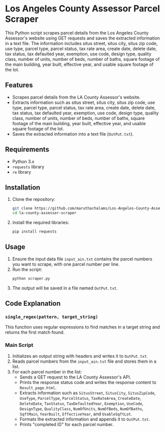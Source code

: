 # Los Angeles County Assessor Parcel Scraper

This Python script scrapes parcel details from the Los Angeles County Assessor's website using GET requests and saves the extracted information in a text file. The information includes situs street, situs city, situs zip code, use type, parcel type, parcel status, tax rate area, create date, delete date, tax status, tax defaulted year, exemption, use code, design type, quality class, number of units, number of beds, number of baths, square footage of the main building, year built, effective year, and usable square footage of the lot.

## Features
- Scrapes parcel details from the LA County Assessor's website.
- Extracts information such as situs street, situs city, situs zip code, use type, parcel type, parcel status, tax rate area, create date, delete date, tax status, tax defaulted year, exemption, use code, design type, quality class, number of units, number of beds, number of baths, square footage of the main building, year built, effective year, and usable square footage of the lot.
- Saves the extracted information into a text file (`OutPut.txt`).

## Requirements
- Python 3.x
- `requests` library
- `re` library

## Installation
1. Clone the repository:
    ```sh
    git clone https://github.com/maruthachalams/Los-Angeles-County-Assessor-Portal-Scraper.git
    cd la-county-assessor-scraper
    ```
2. Install the required libraries:
    ```sh
    pip install requests
    ```

## Usage
1. Ensure the input data file `input_ain.txt` contains the parcel numbers you want to scrape, with one parcel number per line.
2. Run the script:
    ```sh
    python scraper.py
    ```
3. The output will be saved in a file named `OutPut.txt`.

## Code Explanation
### `single_regex(pattern, target_string)`
This function uses regular expressions to find matches in a target string and returns the first match found.

### Main Script
1. Initializes an output string with headers and writes it to `OutPut.txt`.
2. Reads parcel numbers from the `input_ain.txt` file and stores them in a list.
3. For each parcel number in the list:
    - Sends a GET request to the LA County Assessor's API.
    - Prints the response status code and writes the response content to `Result_page.html`.
    - Extracts information such as `SitusStreet`, `SitusCity`, `SitusZipCode`, `UseType`, `ParcelType`, `ParcelStatus`, `TaxRateArea`, `CreateDate`, `DeleteDate`, `TaxStatus`, `TaxDefaultedYear`, `Exemption`, `UseCode`, `DesignType`, `QualityClass`, `NumOfUnits`, `NumOfBeds`, `NumOfBaths`, `SqftMain`, `YearBuilt`, `EffectiveYear`, and `UsableSqftLot`.
    - Formats the extracted information and appends it to `OutPut.txt`.
    - Prints "completed ID" for each parcel number.


